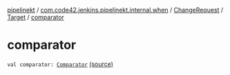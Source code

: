 [pipelinekt](../../../index.md) / [com.code42.jenkins.pipelinekt.internal.when](../../index.md) / [ChangeRequest](../index.md) / [Target](index.md) / [comparator](./comparator.md)

# comparator

`val comparator: `[`Comparator`](../../../com.code42.jenkins.pipelinekt.core/-comparator/index.md) [(source)](https://github.com/code42/pipelinekt/tree/master/internal/src/main/kotlin/com/code42/jenkins/pipelinekt/internal/when/ChangeRequest.kt#L20)